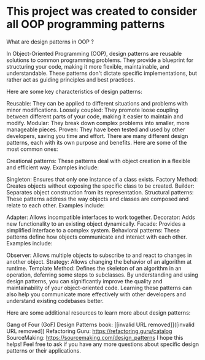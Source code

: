 # This project was created to consider all OOP programming  patterns

#### 


What are design patterns in OOP  ?

In Object-Oriented Programming (OOP), design patterns are reusable solutions to common programming problems. They provide a blueprint for structuring your code, making it more flexible, maintainable, and understandable. These patterns don't dictate specific implementations, but rather act as guiding principles and best practices.

Here are some key characteristics of design patterns:

Reusable: They can be applied to different situations and problems with minor modifications.
Loosely coupled: They promote loose coupling between different parts of your code, making it easier to maintain and modify.
Modular: They break down complex problems into smaller, more manageable pieces.
Proven: They have been tested and used by other developers, saving you time and effort.
There are many different design patterns, each with its own purpose and benefits. Here are some of the most common ones:

Creational patterns: These patterns deal with object creation in a flexible and efficient way. Examples include:

Singleton: Ensures that only one instance of a class exists.
Factory Method: Creates objects without exposing the specific class to be created.
Builder: Separates object construction from its representation.
Structural patterns: These patterns address the way objects and classes are composed and relate to each other. Examples include:

Adapter: Allows incompatible interfaces to work together.
Decorator: Adds new functionality to an existing object dynamically.
Facade: Provides a simplified interface to a complex system.
Behavioral patterns: These patterns define how objects communicate and interact with each other. Examples include:

Observer: Allows multiple objects to subscribe to and react to changes in another object.
Strategy: Allows changing the behavior of an algorithm at runtime.
Template Method: Defines the skeleton of an algorithm in an operation, deferring some steps to subclasses.
By understanding and using design patterns, you can significantly improve the quality and maintainability of your object-oriented code. Learning these patterns can also help you communicate more effectively with other developers and understand existing codebases better.

Here are some additional resources to learn more about design patterns:

Gang of Four (GoF) Design Patterns book: [[invalid URL removed]]([invalid URL removed])
Refactoring Guru: https://refactoring.guru/catalog
SourceMaking: https://sourcemaking.com/design_patterns
I hope this helps! Feel free to ask if you have any more questions about specific design patterns or their applications.